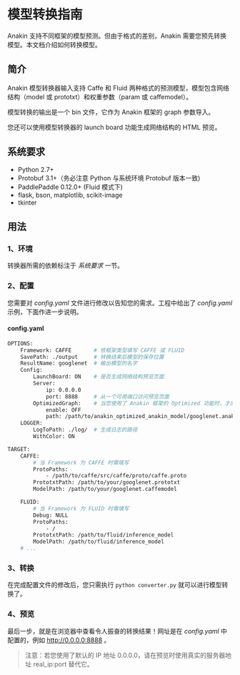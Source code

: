 # 模型转换指南

Anakin 支持不同框架的模型预测。但由于格式的差别，Anakin 需要您预先转换模型。本文档介绍如何转换模型。

## 简介

Anakin 模型转换器输入支持 Caffe 和 Fluid 两种格式的预测模型，模型包含网络结构（model 或 prototxt）和权重参数（param 或 caffemodel）。   

模型转换的输出是一个 bin 文件，它作为 Anakin 框架的 graph 参数导入。   

您还可以使用模型转换器的 launch board 功能生成网络结构的 HTML 预览。   


## 系统要求

- Python 2.7+
- Protobuf 3.1+（务必注意 Python 与系统环境 Protobuf 版本一致)
- PaddlePaddle 0.12.0+ (Fluid 模式下)
- flask, bson, matplotlib, scikit-image 
- tkinter


## 用法

### 1、环境
转换器所需的依赖标注于 *系统要求* 一节。

### 2、配置
您需要对 *config.yaml* 文件进行修改以告知您的需求。工程中给出了 *config.yaml* 示例，下面作进一步说明。

#### config.yaml
```bash
OPTIONS:
    Framework: CAFFE       # 依框架类型填写 CAFFE 或 FLUID
    SavePath: ./output     # 转换结束后模型的保存位置
    ResultName: googlenet  # 输出模型的名字
    Config:
        LaunchBoard: ON    # 是否生成网络结构预览页面
        Server:
            ip: 0.0.0.0
            port: 8888     # 从一个可用端口访问预览页面
        OptimizedGraph:    # 当您使用了 Anakin 框架的 Optimized 功能时，才应该打开此项
            enable: OFF
            path: /path/to/anakin_optimized_anakin_model/googlenet.anakin.bin.saved
    LOGGER:
        LogToPath: ./log/  # 生成日志的路径
        WithColor: ON

TARGET:
    CAFFE:
        # 当 Framework 为 CAFFE 时需填写
        ProtoPaths:
            - /path/to/caffe/src/caffe/proto/caffe.proto
        PrototxtPath: /path/to/your/googlenet.prototxt
        ModelPath: /path/to/your/googlenet.caffemodel

    FLUID:
        # 当 Framework 为 FLUID 时需填写
        Debug: NULL
        ProtoPaths:
            - /
        PrototxtPath: /path/to/fluid/inference_model
        ModelPath: /path/to/fluid/inference_model
	# ...
```

### 3、转换
在完成配置文件的修改后，您只需执行 ```python converter.py``` 就可以进行模型转换了。


### 4、预览
最后一步，就是在浏览器中查看令人振奋的转换结果！网址是在 *config.yaml* 中配置的，例如 http://0.0.0.0:8888 。

> 注意：若您使用了默认的 IP 地址 0.0.0.0，请在预览时使用真实的服务器地址 real_ip:port 替代它。
